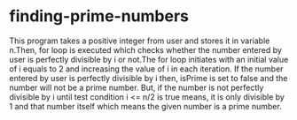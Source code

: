 # finding-prime-numbers
This program takes a positive integer from user and stores it in variable n.Then, for loop is executed which checks whether the number entered by user is perfectly divisible by i or not.The for loop initiates with an initial value of i equals to 2 and increasing the value of i in each iteration. If the number entered by user is perfectly divisible by i then, isPrime is set to false and the number will not be a prime number. But, if the number is not perfectly divisible by i until test condition i &lt;= n/2 is true means, it is only divisible by
1 and that number itself which means the given number is a prime number.
